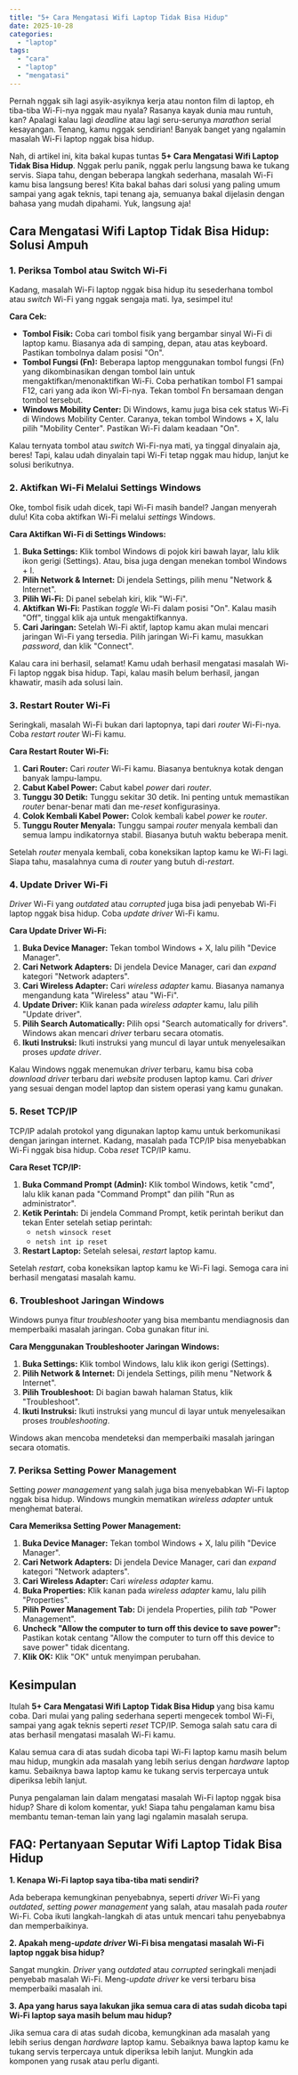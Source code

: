 ```yaml
---
title: "5+ Cara Mengatasi Wifi Laptop Tidak Bisa Hidup"
date: 2025-10-28
categories: 
  - "laptop"
tags: 
  - "cara"
  - "laptop"
  - "mengatasi"
---
```


Pernah nggak sih lagi asyik-asyiknya kerja atau nonton film di laptop, eh tiba-tiba Wi-Fi-nya nggak mau nyala? Rasanya kayak dunia mau runtuh, kan? Apalagi kalau lagi _deadline_ atau lagi seru-serunya _marathon_ serial kesayangan. Tenang, kamu nggak sendirian! Banyak banget yang ngalamin masalah Wi-Fi laptop nggak bisa hidup.

Nah, di artikel ini, kita bakal kupas tuntas **5+ Cara Mengatasi Wifi Laptop Tidak Bisa Hidup**. Nggak perlu panik, nggak perlu langsung bawa ke tukang servis. Siapa tahu, dengan beberapa langkah sederhana, masalah Wi-Fi kamu bisa langsung beres! Kita bakal bahas dari solusi yang paling umum sampai yang agak teknis, tapi tenang aja, semuanya bakal dijelasin dengan bahasa yang mudah dipahami. Yuk, langsung aja!

## Cara Mengatasi Wifi Laptop Tidak Bisa Hidup: Solusi Ampuh

### 1\. Periksa Tombol atau Switch Wi-Fi

Kadang, masalah Wi-Fi laptop nggak bisa hidup itu sesederhana tombol atau _switch_ Wi-Fi yang nggak sengaja mati. Iya, sesimpel itu!

**Cara Cek:**

- **Tombol Fisik:** Coba cari tombol fisik yang bergambar sinyal Wi-Fi di laptop kamu. Biasanya ada di samping, depan, atau atas keyboard. Pastikan tombolnya dalam posisi "On".
- **Tombol Fungsi (Fn):** Beberapa laptop menggunakan tombol fungsi (Fn) yang dikombinasikan dengan tombol lain untuk mengaktifkan/menonaktifkan Wi-Fi. Coba perhatikan tombol F1 sampai F12, cari yang ada ikon Wi-Fi-nya. Tekan tombol Fn bersamaan dengan tombol tersebut.
- **Windows Mobility Center:** Di Windows, kamu juga bisa cek status Wi-Fi di Windows Mobility Center. Caranya, tekan tombol Windows + X, lalu pilih "Mobility Center". Pastikan Wi-Fi dalam keadaan "On".

Kalau ternyata tombol atau _switch_ Wi-Fi-nya mati, ya tinggal dinyalain aja, beres! Tapi, kalau udah dinyalain tapi Wi-Fi tetap nggak mau hidup, lanjut ke solusi berikutnya.

### 2\. Aktifkan Wi-Fi Melalui Settings Windows

Oke, tombol fisik udah dicek, tapi Wi-Fi masih bandel? Jangan menyerah dulu! Kita coba aktifkan Wi-Fi melalui _settings_ Windows.

**Cara Aktifkan Wi-Fi di Settings Windows:**

1. **Buka Settings:** Klik tombol Windows di pojok kiri bawah layar, lalu klik ikon gerigi (Settings). Atau, bisa juga dengan menekan tombol Windows + I.
2. **Pilih Network & Internet:** Di jendela Settings, pilih menu "Network & Internet".
3. **Pilih Wi-Fi:** Di panel sebelah kiri, klik "Wi-Fi".
4. **Aktifkan Wi-Fi:** Pastikan _toggle_ Wi-Fi dalam posisi "On". Kalau masih "Off", tinggal klik aja untuk mengaktifkannya.
5. **Cari Jaringan:** Setelah Wi-Fi aktif, laptop kamu akan mulai mencari jaringan Wi-Fi yang tersedia. Pilih jaringan Wi-Fi kamu, masukkan _password_, dan klik "Connect".

Kalau cara ini berhasil, selamat! Kamu udah berhasil mengatasi masalah Wi-Fi laptop nggak bisa hidup. Tapi, kalau masih belum berhasil, jangan khawatir, masih ada solusi lain.

### 3\. Restart Router Wi-Fi

Seringkali, masalah Wi-Fi bukan dari laptopnya, tapi dari _router_ Wi-Fi-nya. Coba _restart router_ Wi-Fi kamu.

**Cara Restart Router Wi-Fi:**

1. **Cari Router:** Cari _router_ Wi-Fi kamu. Biasanya bentuknya kotak dengan banyak lampu-lampu.
2. **Cabut Kabel Power:** Cabut kabel _power_ dari _router_.
3. **Tunggu 30 Detik:** Tunggu sekitar 30 detik. Ini penting untuk memastikan _router_ benar-benar mati dan me-_reset_ konfigurasinya.
4. **Colok Kembali Kabel Power:** Colok kembali kabel _power_ ke _router_.
5. **Tunggu Router Menyala:** Tunggu sampai _router_ menyala kembali dan semua lampu indikatornya stabil. Biasanya butuh waktu beberapa menit.

Setelah _router_ menyala kembali, coba koneksikan laptop kamu ke Wi-Fi lagi. Siapa tahu, masalahnya cuma di _router_ yang butuh di-_restart_.

### 4\. Update Driver Wi-Fi

_Driver_ Wi-Fi yang _outdated_ atau _corrupted_ juga bisa jadi penyebab Wi-Fi laptop nggak bisa hidup. Coba _update driver_ Wi-Fi kamu.

**Cara Update Driver Wi-Fi:**

1. **Buka Device Manager:** Tekan tombol Windows + X, lalu pilih "Device Manager".
2. **Cari Network Adapters:** Di jendela Device Manager, cari dan _expand_ kategori "Network adapters".
3. **Cari Wireless Adapter:** Cari _wireless adapter_ kamu. Biasanya namanya mengandung kata "Wireless" atau "Wi-Fi".
4. **Update Driver:** Klik kanan pada _wireless adapter_ kamu, lalu pilih "Update driver".
5. **Pilih Search Automatically:** Pilih opsi "Search automatically for drivers". Windows akan mencari _driver_ terbaru secara otomatis.
6. **Ikuti Instruksi:** Ikuti instruksi yang muncul di layar untuk menyelesaikan proses _update driver_.

Kalau Windows nggak menemukan _driver_ terbaru, kamu bisa coba _download driver_ terbaru dari _website_ produsen laptop kamu. Cari _driver_ yang sesuai dengan model laptop dan sistem operasi yang kamu gunakan.

### 5\. Reset TCP/IP

TCP/IP adalah protokol yang digunakan laptop kamu untuk berkomunikasi dengan jaringan internet. Kadang, masalah pada TCP/IP bisa menyebabkan Wi-Fi nggak bisa hidup. Coba _reset_ TCP/IP kamu.

**Cara Reset TCP/IP:**

1. **Buka Command Prompt (Admin):** Klik tombol Windows, ketik "cmd", lalu klik kanan pada "Command Prompt" dan pilih "Run as administrator".
2. **Ketik Perintah:** Di jendela Command Prompt, ketik perintah berikut dan tekan Enter setelah setiap perintah:
    - `netsh winsock reset`
    - `netsh int ip reset`
3. **Restart Laptop:** Setelah selesai, _restart_ laptop kamu.

Setelah _restart_, coba koneksikan laptop kamu ke Wi-Fi lagi. Semoga cara ini berhasil mengatasi masalah kamu.

### 6\. Troubleshoot Jaringan Windows

Windows punya fitur _troubleshooter_ yang bisa membantu mendiagnosis dan memperbaiki masalah jaringan. Coba gunakan fitur ini.

**Cara Menggunakan Troubleshooter Jaringan Windows:**

1. **Buka Settings:** Klik tombol Windows, lalu klik ikon gerigi (Settings).
2. **Pilih Network & Internet:** Di jendela Settings, pilih menu "Network & Internet".
3. **Pilih Troubleshoot:** Di bagian bawah halaman Status, klik "Troubleshoot".
4. **Ikuti Instruksi:** Ikuti instruksi yang muncul di layar untuk menyelesaikan proses _troubleshooting_.

Windows akan mencoba mendeteksi dan memperbaiki masalah jaringan secara otomatis.

### 7\. Periksa Setting Power Management

Setting _power management_ yang salah juga bisa menyebabkan Wi-Fi laptop nggak bisa hidup. Windows mungkin mematikan _wireless adapter_ untuk menghemat baterai.

**Cara Memeriksa Setting Power Management:**

1. **Buka Device Manager:** Tekan tombol Windows + X, lalu pilih "Device Manager".
2. **Cari Network Adapters:** Di jendela Device Manager, cari dan _expand_ kategori "Network adapters".
3. **Cari Wireless Adapter:** Cari _wireless adapter_ kamu.
4. **Buka Properties:** Klik kanan pada _wireless adapter_ kamu, lalu pilih "Properties".
5. **Pilih Power Management Tab:** Di jendela Properties, pilih _tab_ "Power Management".
6. **Uncheck "Allow the computer to turn off this device to save power":** Pastikan kotak centang "Allow the computer to turn off this device to save power" tidak dicentang.
7. **Klik OK:** Klik "OK" untuk menyimpan perubahan.

## Kesimpulan

Itulah **5+ Cara Mengatasi Wifi Laptop Tidak Bisa Hidup** yang bisa kamu coba. Dari mulai yang paling sederhana seperti mengecek tombol Wi-Fi, sampai yang agak teknis seperti _reset_ TCP/IP. Semoga salah satu cara di atas berhasil mengatasi masalah Wi-Fi kamu.

Kalau semua cara di atas sudah dicoba tapi Wi-Fi laptop kamu masih belum mau hidup, mungkin ada masalah yang lebih serius dengan _hardware_ laptop kamu. Sebaiknya bawa laptop kamu ke tukang servis terpercaya untuk diperiksa lebih lanjut.

Punya pengalaman lain dalam mengatasi masalah Wi-Fi laptop nggak bisa hidup? Share di kolom komentar, yuk! Siapa tahu pengalaman kamu bisa membantu teman-teman lain yang lagi ngalamin masalah serupa.

## FAQ: Pertanyaan Seputar Wifi Laptop Tidak Bisa Hidup

**1\. Kenapa Wi-Fi laptop saya tiba-tiba mati sendiri?**

Ada beberapa kemungkinan penyebabnya, seperti _driver_ Wi-Fi yang _outdated_, _setting power management_ yang salah, atau masalah pada _router_ Wi-Fi. Coba ikuti langkah-langkah di atas untuk mencari tahu penyebabnya dan memperbaikinya.

**2\. Apakah meng-_update driver_ Wi-Fi bisa mengatasi masalah Wi-Fi laptop nggak bisa hidup?**

Sangat mungkin. _Driver_ yang _outdated_ atau _corrupted_ seringkali menjadi penyebab masalah Wi-Fi. Meng-_update driver_ ke versi terbaru bisa memperbaiki masalah ini.

**3\. Apa yang harus saya lakukan jika semua cara di atas sudah dicoba tapi Wi-Fi laptop saya masih belum mau hidup?**

Jika semua cara di atas sudah dicoba, kemungkinan ada masalah yang lebih serius dengan _hardware_ laptop kamu. Sebaiknya bawa laptop kamu ke tukang servis terpercaya untuk diperiksa lebih lanjut. Mungkin ada komponen yang rusak atau perlu diganti.
